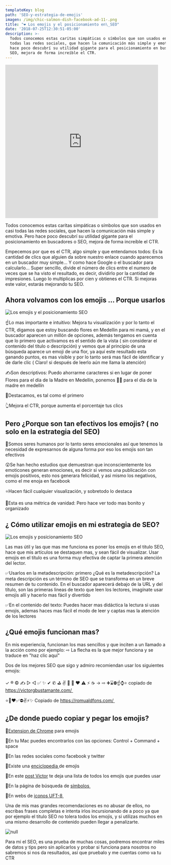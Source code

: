 ```yaml
---
templateKey: blog
path: 'SEO-y-estrategia-de-emojis'
imagen: /img/chic-salmon-dish-facebook-ad-11-.png
title: "❤️ Los emojis y el posicionamiento en\_SEO"
date: '2018-07-25T12:30:51-05:00'
description: >-
  Todos conocemos estas caritas simpáticas o símbolos que son usados en casi
  todas las redes sociales, que hacen la comunicación más simple y emotiva. Pero
  hace poco descubrí su utilidad gigante para el posicionamiento en buscadores o
  SEO, mejora de forma increíble el CTR.
---
```

<iframe src="https://giphy.com/embed/3osxYrIA5IjCuh3JgQ" width="480" height="480" frameBorder="0" class="giphy-embed" allowFullScreen></iframe>

Todos conocemos estas caritas simpáticas o símbolos que son usados en casi todas las redes sociales, que hacen la comunicación más simple y emotiva. Pero hace poco descubrí su utilidad gigante para el posicionamiento en buscadores o SEO, mejora de forma increíble el CTR.

Empecemos por que es el CTR, algo simple y que entendamos todos: Es la cantidad de clics que alguien da sobre nuestro enlace cuando aparecemos en un buscador muy simple… Y como hace Google o el buscador para calcularlo… Super sencillo, divide el número de clics entre el numero de veces que se ha visto el resultado, es decir, dividirlo por la cantidad de impresiones. Luego lo multiplicas por cien y obtienes el CTR. Si mejoras este valor, estarás mejorando tu SEO. 



## Ahora volvamos con los emojis … Porque usarlos

![Los emojis y el posicionamiento SEO](/img/chic-salmon-dish-facebook-ad-11-.png)

☝️Lo mas importante e intuitivo: Mejora tu visualización y por lo tanto el CTR, digamos que estoy buscando flores en Medellin para mi mamá, y en el buscador aparecen un millón de opciones, además tengamos en cuenta que lo primero que activamos es el sentido de la vista ( sin considerar el contenido del titulo o descripción) y vemos que al principio de una búsqueda aparece un emoji de una flor, ya aquí este resultado esta ganando puntos, es mas visible y por lo tanto será mas fácil de identificar y de darle clic ( Claro! si después de leerlo aún me llama la atención)

✍️Son descriptivos: Puedo ahorrarme caracteres si en lugar de poner Flores para el día de la Madre en Medellin, ponemos 🌸🌹 para el día de la madre en medellín

🚀Destacamos, es tal como el primero 

👆Mejora el CTR, porque aumenta el porcentaje tus clics

## Pero ¿Porque son tan efectivos los emojis? ( no solo en la estrategia del SEO) 

🤔Somos seres humanos por lo tanto seres emocionales así que tenemos la necesidad de expresarnos de alguna forma por eso los emojis son tan efectivos

😲Se han hecho estudios que demuestran que inconscientemente los emoticones generan emociones, es decir si vemos una publicación con emojis positivos, esto nos generara felicidad, y asi mismo los negativos, como el me enoja en facebook 

⭐️Hacen fácil cualquier visualización, y sobretodo lo destaca

💜Esta es una métrica de vanidad: Pero hace ver todo mas bonito y organizado

## ¿ Cómo utilizar emojis en mi estrategia de SEO?

![Los emojis y posicionamiento SEO](/img/screen-shot-2018-07-24-at-12.40.11-pm.png)

Las mas útil y las que mas me funciona es poner los emojis en el titulo SEO, hace que mis artículos se destaquen mas, y sean fácil de visualizar. Usar emojis en el título es una forma muy efectiva de captar la primera atención del lector.

✅Usarlos en la metadescripción: primero ¿Qué es la metadescripción? La meta descripción es un término de SEO que se transforma en un breve resumen de tu contenido. En el buscador aparecerá debajo de la URL y del título, son las primeras lineas de texto que leen los lectores, imagínate usar emojis allí y hacerlo mas fácil y divertido

✅En el contenido del texto: Puedes hacer mas didáctica la lectura si usas emojis, ademas haces mas fácil el modo de leer y captas mas la atención de los lectores

## ¿Qué emojis funcionan mas?

En mis experiencia, funcionan los mas sencillos y que inciten a un llamado a la acción como por ejemplo: ⇨ La flecha es la que mejor funciona y se traduce en "haz clic aquí"

Dos de los mejores SEO que sigo y admiro recomiendan usar los siguientes emojis: 

✓ ® © ✍ ▷ ◁ ✅ ✨ ✔ ✆ ⛳ ✌️ 🥇 🎯 ❤️ ⚠️ ⚡ ☕ → ⇨ ➕⌛⛔☝⌚⭐ copiado de https://victorgbustamante.com/ 

⭐️🥇❤️✅⛔️✌️⚡️✨ Copiado de https://romualdfons.com/ 

## ¿De donde puedo copiar y pegar los emojis?

👾[Extension de Chrome](https://chrome.google.com/webstore/detail/emoji-keyboard-emojis-for/fbcgkphadgmbalmlklhbdagcicajenei) para emojis 

👾En tu Mac puedes encontrarlos con las opciones: Control + Command + space 

👾En las redes sociales como facebook y twitter

👾Existe una [enciclopedia ](https://emojipedia.org/)de emojis 

👾En este [post Victor](https://victorgbustamante.com/iconos-para-meta-descripcion-en-google/) te deja una lista de todos los emojis que puedes usar 

👾En la página de búsqueda de [símbolos ](https://es.piliapp.com/symbol/)

👾En webs de [iconos UFT-8 ](https://www.utf8icons.com/favourites)

Una de mis mas grandes recomendaciones es no abusar de ellos, no escribas frases completas e intenta irlos incursionando de a poco ya que por ejemplo el titulo SEO no tolera todos los emojis, y si utilizas muchos en una mismo desarrollo de contenido pueden llegar a penalizarte. 

![null](/img/0_axjaajw2blwzsj6c.png)

Para mi el SEO, es una prueba de muchas cosas, podremos encontrar miles de datos y tips pero sin aplicarlos y probar si funciona para nosotros no sabremos si nos da resultados, así que pruebalo y me cuentas como va tu CTR
